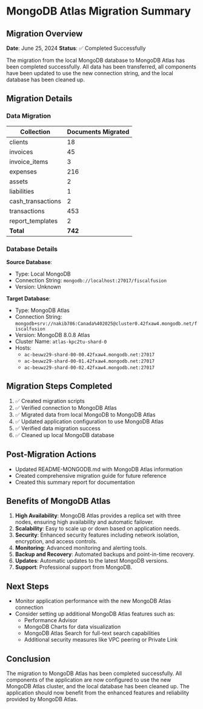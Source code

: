# MongoDB Atlas Migration Summary

## Migration Overview

**Date**: June 25, 2024
**Status**: ✅ Completed Successfully

The migration from the local MongoDB database to MongoDB Atlas has been completed successfully. All data has been transferred, all components have been updated to use the new connection string, and the local database has been cleaned up.

## Migration Details

### Data Migration

| Collection | Documents Migrated |
|------------|-------------------|
| clients | 18 |
| invoices | 45 |
| invoice_items | 3 |
| expenses | 216 |
| assets | 2 |
| liabilities | 1 |
| cash_transactions | 2 |
| transactions | 453 |
| report_templates | 2 |
| **Total** | **742** |

### Database Details

**Source Database**:
- Type: Local MongoDB
- Connection String: `mongodb://localhost:27017/fiscalfusion`
- Version: Unknown

**Target Database**:
- Type: MongoDB Atlas
- Connection String: `mongodb+srv://nakib786:Canada%402025@cluster0.42fxaw4.mongodb.net/fiscalfusion`
- Version: MongoDB 8.0.8 Atlas
- Cluster Name: `atlas-kpc2tu-shard-0`
- Hosts:
  - `ac-beuwz29-shard-00-00.42fxaw4.mongodb.net:27017`
  - `ac-beuwz29-shard-00-01.42fxaw4.mongodb.net:27017`
  - `ac-beuwz29-shard-00-02.42fxaw4.mongodb.net:27017`

## Migration Steps Completed

1. ✅ Created migration scripts
2. ✅ Verified connection to MongoDB Atlas
3. ✅ Migrated data from local MongoDB to MongoDB Atlas
4. ✅ Updated application configuration to use MongoDB Atlas
5. ✅ Verified data migration success
6. ✅ Cleaned up local MongoDB database

## Post-Migration Actions

- Updated README-MONGODB.md with MongoDB Atlas information
- Created comprehensive migration guide for future reference
- Created this summary report for documentation

## Benefits of MongoDB Atlas

1. **High Availability**: MongoDB Atlas provides a replica set with three nodes, ensuring high availability and automatic failover.
2. **Scalability**: Easy to scale up or down based on application needs.
3. **Security**: Enhanced security features including network isolation, encryption, and access controls.
4. **Monitoring**: Advanced monitoring and alerting tools.
5. **Backup and Recovery**: Automated backups and point-in-time recovery.
6. **Updates**: Automatic updates to the latest MongoDB versions.
7. **Support**: Professional support from MongoDB.

## Next Steps

- Monitor application performance with the new MongoDB Atlas connection
- Consider setting up additional MongoDB Atlas features such as:
  - Performance Advisor
  - MongoDB Charts for data visualization
  - MongoDB Atlas Search for full-text search capabilities
  - Additional security measures like VPC peering or Private Link

## Conclusion

The migration to MongoDB Atlas has been completed successfully. All components of the application are now configured to use the new MongoDB Atlas cluster, and the local database has been cleaned up. The application should now benefit from the enhanced features and reliability provided by MongoDB Atlas. 